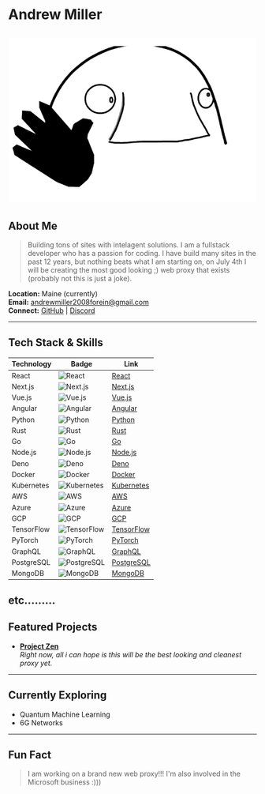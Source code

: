 # Andrew Miller 
![](/assets/2025_06_25_0e4_Kleki.png)
---

## About Me

> Building tons of sites with intelagent solutions. I am a fullstack developer who has a passion for coding. I have build many sites in the past 12 years, but nothing beats what I am starting on, on July 4th I will be creating the most good looking ;) web proxy that exists (probably not this is just a joke).

**Location:** Maine (currently)  
**Email:** [andrewmiller2008forein@gmail.com](mailto:andrewmiller2008forein@gmail.com)  
**Connect:** [GitHub](https://github.com/AndrewMiller16) | [Discord](https://discord.com/users/1387217221318742147)

---

## Tech Stack & Skills

| Technology | Badge | Link |
|--------------|--------|-------|
| React | ![React](https://img.shields.io/badge/React-61DAFB?style=flat&logo=react&logoColor=white) | [React](https://reactjs.org) |
| Next.js | ![Next.js](https://img.shields.io/badge/Next.js-000000?style=flat&logo=next.js&logoColor=white) | [Next.js](https://nextjs.org) |
| Vue.js | ![Vue.js](https://img.shields.io/badge/Vue.js-4FC08D?style=flat&logo=vue.js&logoColor=white) | [Vue.js](https://vuejs.org) |
| Angular | ![Angular](https://img.shields.io/badge/Angular-DD0031?style=flat&logo=angular&logoColor=white) | [Angular](https://angular.io) |
| Python | ![Python](https://img.shields.io/badge/Python-3776AB?style=flat&logo=python&logoColor=white) | [Python](https://python.org) |
| Rust | ![Rust](https://img.shields.io/badge/Rust-000000?style=flat&logo=rust&logoColor=white) | [Rust](https://www.rust-lang.org) |
| Go | ![Go](https://img.shields.io/badge/Go-00ADD8?style=flat&logo=go&logoColor=white) | [Go](https://golang.org) |
| Node.js | ![Node.js](https://img.shields.io/badge/Node.js-339933?style=flat&logo=node.js&logoColor=white) | [Node.js](https://nodejs.org) |
| Deno | ![Deno](https://img.shields.io/badge/Deno-000000?style=flat&logo=deno&logoColor=white) | [Deno](https://deno.land) |
| Docker | ![Docker](https://img.shields.io/badge/Docker-2496ED?style=flat&logo=docker&logoColor=white) | [Docker](https://docker.com) |
| Kubernetes | ![Kubernetes](https://img.shields.io/badge/Kubernetes-326CE5?style=flat&logo=kubernetes&logoColor=white) | [Kubernetes](https://kubernetes.io) |
| AWS | ![AWS](https://img.shields.io/badge/AWS-232F3E?style=flat&logo=amazon-aws&logoColor=white) | [AWS](https://aws.amazon.com) |
| Azure | ![Azure](https://img.shields.io/badge/Azure-0078D4?style=flat&logo=microsoft-azure&logoColor=white) | [Azure](https://azure.microsoft.com) |
| GCP | ![GCP](https://img.shields.io/badge/GCP-4285F4?style=flat&logo=google-cloud&logoColor=white) | [GCP](https://cloud.google.com) |
| TensorFlow | ![TensorFlow](https://img.shields.io/badge/TensorFlow-FF6F00?style=flat&logo=tensorflow&logoColor=white) | [TensorFlow](https://tensorflow.org) |
| PyTorch | ![PyTorch](https://img.shields.io/badge/PyTorch-EE4C2C?style=flat&logo=pytorch&logoColor=white) | [PyTorch](https://pytorch.org) |
| GraphQL | ![GraphQL](https://img.shields.io/badge/GraphQL-E10098?style=flat&logo=graphql&logoColor=white) | [GraphQL](https://graphql.org) |
| PostgreSQL | ![PostgreSQL](https://img.shields.io/badge/PostgreSQL-336791?style=flat&logo=postgresql&logoColor=white) | [PostgreSQL](https://www.postgresql.org) |
| MongoDB | ![MongoDB](https://img.shields.io/badge/MongoDB-47A248?style=flat&logo=mongodb&logoColor=white) | [MongoDB](https://www.mongodb.com) |
etc.........
---

## Featured Projects

- **[Project Zen](https://github.com/AndrewMiller16/project-zen-coming-soon)**  
  _Right now, all i can hope is this will be the best looking and cleanest proxy yet._
---

## Currently Exploring

- Quantum Machine Learning  
- 6G Networks  

---

## Fun Fact

> I am working on a brand new web proxy!!! I'm also involved in the Microsoft business :)))
